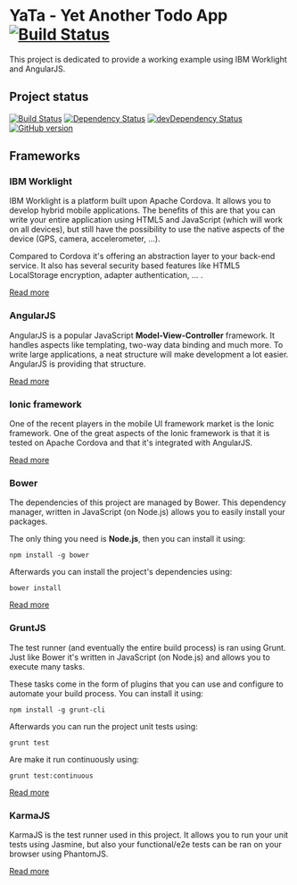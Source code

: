 # YaTa - Yet Another Todo App [![Build Status](https://travis-ci.org/g00glen00b/ibm-worklight-angular.png?branch=master)](https://travis-ci.org/g00glen00b/ibm-worklight-angular)
This project is dedicated to provide a working example using IBM Worklight and AngularJS.

## Project status
[![Build Status](https://travis-ci.org/g00glen00b/ibm-worklight-angular.png?branch=master)](https://travis-ci.org/g00glen00b/ibm-worklight-angular)
[![Dependency Status](https://david-dm.org/g00glen00b/ibm-worklight-angular.svg?theme=shields.io)](https://david-dm.org/g00glen00b/ibm-worklight-angular)
[![devDependency Status](https://david-dm.org/g00glen00b/ibm-worklight-angular/dev-status.svg?theme=shields.io)](https://david-dm.org/g00glen00b/ibm-worklight-angular#info=devDependencies)
[![GitHub version](https://badge.fury.io/gh/g00glen00b%2Fibm-worklight-angular.png)](http://badge.fury.io/gh/g00glen00b%2Fibm-worklight-angular)

## Frameworks

### IBM Worklight
IBM Worklight is a platform built upon Apache Cordova. It allows you to develop hybrid mobile applications.
The benefits of this are that you can write your entire application using HTML5 and JavaScript (which will work on all devices), 
but still have the possibility to use the native aspects of the device (GPS, camera, accelerometer, ...).

Compared to Cordova it's offering an abstraction layer to your back-end service.
It also has several security based features like HTML5 LocalStorage encryption, adapter authentication, ... .

[Read more](http://www.ibm.com/mobilefirst/us/en/)

### AngularJS
AngularJS is a popular JavaScript **Model-View-Controller** framework. It handles aspects like templating, two-way data binding and much more.
To write large applications, a neat structure will make development a lot easier. AngularJS is providing that structure.

[Read more](http://angularjs.org)

### Ionic framework
One of the recent players in the mobile UI framework market is the Ionic framework. One of the great aspects of the Ionic framework is that it is tested on Apache Cordova and that it's integrated with AngularJS.

[Read more](http://ionicframework.com)

### Bower
The dependencies of this project are managed by Bower. This dependency manager, written in JavaScript (on Node.js) allows you to easily install your packages.

The only thing you need is **Node.js**, then you can install it using:

`npm install -g bower`

Afterwards you can install the project's dependencies using:

`bower install`

[Read more](http://bower.io)

### GruntJS
The test runner (and eventually the entire build process) is ran using Grunt. Just like Bower it's written in JavaScript (on Node.js) and allows you  to execute many tasks.

These tasks come in the form of plugins that you can use and configure to automate your build process. You can install it using:

`npm install -g grunt-cli`

Afterwards you can run the project unit tests using:

`grunt test`

Are make it run continuously using:

`grunt test:continuous`

[Read more](http://gruntjs.com)

### KarmaJS
KarmaJS is the test runner used in this project. It allows you to run your unit tests using Jasmine, but also your functional/e2e tests can be ran on your browser using PhantomJS.

[Read more](http://karma-runner.github.io/0.10/index.html)